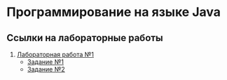 # Программирование на языке Java
## Ссылки на лабораторные работы
1) [Лабораторная работа №1](https://github.com/shabolu/kniit_java/tree/main/src/solutions/lab1)
	- [Задание №1](https://github.com/shabolu/kniit_java/tree/main/src/solutions/lab1/task1)
	- [Задание №2](https://github.com/shabolu/kniit_java/tree/main/src/solutions/lab1/task2)